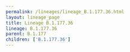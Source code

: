 ```yaml
---
permalink: /lineages/lineage_B.1.177.36.html
layout: lineage_page
title: Lineage B.1.177.36
lineage: B.1.177.36
parent: B.1.177
children: ['B.1.177.36']
---
```

